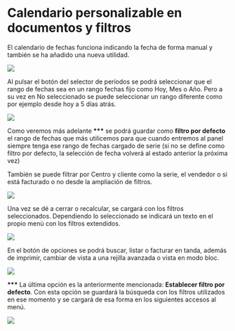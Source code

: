 # Calendario personalizable en documentos y filtros

El calendario de fechas funciona indicando la fecha de forma manual y también se ha añadido una nueva utilidad.

![](https://winmotor.gitbook.io/\~gitbook/image?url=https%3A%2F%2F3864825053-files.gitbook.io%2F%7E%2Ffiles%2Fv0%2Fb%2Fgitbook-x-prod.appspot.com%2Fo%2Fspaces%252FbPc6iB3pb9wJfn0AiPvy%252Fuploads%252Fa4bnEeKITybyhhbsZGyh%252Fimagen.png%3Falt%3Dmedia%26token%3D6f47c5c0-440e-4ffa-94af-66cbeb2dd4b6\&width=768\&dpr=4\&quality=100\&sign=31edfc76\&sv=1)

Al pulsar el botón del selector de períodos se podrá seleccionar que el rango de fechas sea en un rango fechas fijo como Hoy, Mes o Año. Pero a su vez en No seleccionado se puede seleccionar un rango diferente como por ejemplo desde hoy a 5 días atrás.

![](https://winmotor.gitbook.io/\~gitbook/image?url=https%3A%2F%2F3864825053-files.gitbook.io%2F%7E%2Ffiles%2Fv0%2Fb%2Fgitbook-x-prod.appspot.com%2Fo%2Fspaces%252FbPc6iB3pb9wJfn0AiPvy%252Fuploads%252F69WJjKRilDZVMM9HhaF7%252Fimagen.png%3Falt%3Dmedia%26token%3Db8f23e99-d24f-4999-ade0-3a2a385e4e0e\&width=768\&dpr=4\&quality=100\&sign=9f6e3600\&sv=1)

Como veremos más adelante **\*\*\*** se podrá guardar como **filtro por defecto** el rango de fechas que más utilicemos para que cuando entremos al panel siempre tenga ese rango de fechas cargado de serie (si no se define como filtro por defecto, la selección de fecha volverá al estado anterior la próxima vez)

También se puede filtrar por Centro y cliente como la serie, el vendedor o si está facturado o no desde la ampliación de filtros.

![](https://winmotor.gitbook.io/\~gitbook/image?url=https%3A%2F%2F3864825053-files.gitbook.io%2F%7E%2Ffiles%2Fv0%2Fb%2Fgitbook-x-prod.appspot.com%2Fo%2Fspaces%252FbPc6iB3pb9wJfn0AiPvy%252Fuploads%252FPNZ3eMxJU3dtKMZkDQLU%252Fimagen.png%3Falt%3Dmedia%26token%3D5fcccfa0-99bf-4a14-aeaa-1d7f91679841\&width=768\&dpr=4\&quality=100\&sign=f98a6f58\&sv=1)

Una vez se dé a cerrar o recalcular, se cargará con los filtros seleccionados. Dependiendo lo seleccionado se indicará un texto en el propio menú con los filtros extendidos.

![](https://winmotor.gitbook.io/\~gitbook/image?url=https%3A%2F%2F3864825053-files.gitbook.io%2F%7E%2Ffiles%2Fv0%2Fb%2Fgitbook-x-prod.appspot.com%2Fo%2Fspaces%252FbPc6iB3pb9wJfn0AiPvy%252Fuploads%252FXcjWlOYUG3OmaTayyE8D%252Fimagen.png%3Falt%3Dmedia%26token%3D6cb5f73c-1bf3-42d7-99c9-2b083990f8a0\&width=768\&dpr=4\&quality=100\&sign=468c3b4e\&sv=1)

En el botón de opciones se podrá buscar, listar o facturar en tanda, además de imprimir, cambiar de vista a una rejilla avanzada o vista en modo bloc.

![](https://winmotor.gitbook.io/\~gitbook/image?url=https%3A%2F%2F3864825053-files.gitbook.io%2F%7E%2Ffiles%2Fv0%2Fb%2Fgitbook-x-prod.appspot.com%2Fo%2Fspaces%252FbPc6iB3pb9wJfn0AiPvy%252Fuploads%252FJpaDvlpqb6qBKiOZ3j1u%252Fimagen.png%3Falt%3Dmedia%26token%3D0cb86f9b-42b3-4714-8b35-93e655fe514a\&width=768\&dpr=4\&quality=100\&sign=7a1e9b05\&sv=1)

**\*\*\*** La última opción es la anteriormente mencionada: **Establecer filtro por defecto**. Con esta opción se guardará la búsqueda con los filtros utilizados en ese momento y se cargará de esa forma en los siguientes accesos al menú.

![](https://winmotor.gitbook.io/\~gitbook/image?url=https%3A%2F%2F3864825053-files.gitbook.io%2F%7E%2Ffiles%2Fv0%2Fb%2Fgitbook-x-prod.appspot.com%2Fo%2Fspaces%252FbPc6iB3pb9wJfn0AiPvy%252Fuploads%252FKmbeb8CiceZOSZn1BEMi%252Fimagen.png%3Falt%3Dmedia%26token%3Df24cfea9-0433-4214-ac32-d60d64082aad\&width=768\&dpr=4\&quality=100\&sign=e4360bd\&sv=1)
